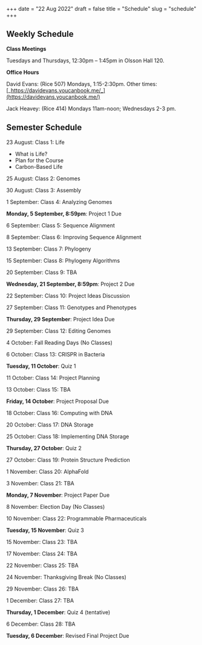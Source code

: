 +++
date = "22 Aug 2022"
draft = false
title = "Schedule"
slug = "schedule"
+++

## Weekly Schedule


**Class Meetings**

Tuesdays and Thursdays, 12:30pm &ndash; 1:45pm in Olsson Hall 120.

**Office Hours**

David Evans: (Rice 507) Mondays, 1:15-2:30pm. Other times: [_https://davidevans.youcanbook.me/_](https://davidevans.youcanbook.me/)

Jack Heavey: (Rice 414) Mondays 11am-noon; Wednesdays 2-3 pm.

## Semester Schedule

23 August: Class 1: Life
- What is Life?
- Plan for the Course
- Carbon-Based Life

25 August: Class 2: Genomes

30 August: Class 3: Assembly

1 September: Class 4: Analyzing Genomes

**Monday, 5 September, 8:59pm**: Project 1 Due

6 September: Class 5: Sequence Alignment

8 September: Class 6: Improving Sequence Alignment

13 September: Class 7: Phylogeny

15 September: Class 8: Phylogeny Algorithms

20 September: Class 9: TBA

**Wednesday, 21 September, 8:59pm**: Project 2 Due

22 September: Class 10: Project Ideas Discussion

27 September: Class 11: Genotypes and Phenotypes

**Thursday, 29 September**: Project Idea Due

29 September: Class 12: Editing Genomes

4 October: Fall Reading Days (No Classes)

6 October: Class 13: CRISPR in Bacteria

**Tuesday, 11 October**: Quiz 1

11 October: Class 14: Project Planning

13 October: Class 15: TBA

**Friday, 14 October**: Project Proposal Due

18 October: Class 16: Computing with DNA

20 October: Class 17: DNA Storage

25 October: Class 18: Implementing DNA Storage

**Thursday, 27 October**: Quiz 2

27 October: Class 19: Protein Structure Prediction

1 November: Class 20: AlphaFold

3 November: Class 21: TBA

**Monday, 7 November**: Project Paper Due

8 November: Election Day (No Classes)

10 November: Class 22: Programmable Pharmaceuticals

**Tuesday, 15 November**: Quiz 3

15 November: Class 23: TBA

17 November: Class 24: TBA

22 November: Class 25: TBA

24 November: Thanksgiving Break (No Classes)

29 November: Class 26: TBA

1 December: Class 27: TBA

**Thursday, 1 December**: Quiz 4 (tentative)

6 December: Class 28: TBA

**Tuesday, 6 December**: Revised Final Project Due
